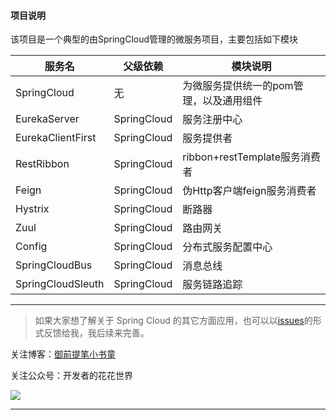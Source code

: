 #### 项目说明
该项目是一个典型的由SpringCloud管理的微服务项目，主要包括如下模块

|服务名 | 父级依赖 | 模块说明|
|----|----|----        |
|SpringCloud|无|为微服务提供统一的pom管理，以及通用组件|  
|EurekaServer|SpringCloud|服务注册中心|  
|EurekaClientFirst|SpringCloud|服务提供者|  
|RestRibbon|SpringCloud|ribbon+restTemplate服务消费者| 
|Feign|SpringCloud|伪Http客户端feign服务消费者| 
|Hystrix|SpringCloud|断路器| 
|Zuul|SpringCloud|路由网关| 
|Config|SpringCloud|分布式服务配置中心| 
|SpringCloudBus|SpringCloud|消息总线| 
|SpringCloudSleuth|SpringCloud|服务链路追踪| 

---

> 如果大家想了解关于 Spring Cloud 的其它方面应用，也可以以[issues](https://github.com/humingfeng/SpringCloud/issues)的形式反馈给我，我后续来完善。

关注博客：[御前提笔小书童](https://blog.csdn.net/qq_22260641)

关注公众号：开发者的花花世界

![](https://img-blog.csdnimg.cn/20190106225239166.jpg)

---